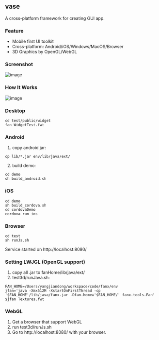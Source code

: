 ## vase

A cross-platform framework for creating GUI app.

### Feature
- Mobile first UI toolkit
- Cross-platform: Android/iOS/Windows/MacOS/Browser
- 3D Graphics by OpenGL/WebGL

### Screenshot

![image](https://raw.githubusercontent.com/fanx-dev/vase/master/res/snap.png)


### How It Works

![image](https://raw.githubusercontent.com/fanx-dev/vase/master/res/architecture.png)

### Desktop
  ```
  cd test/public/widget
  fan WidgetTest.fwt
  ```

### Android
  1. copy android jar:
  ```
  cp lib/*.jar env/lib/java/ext/
  ```
  2. build demo:
  ```
  cd demo
  sh build_android.sh
  ```

### iOS
  ```
  cd demo
  sh build_cordova.sh
  cd cordovaDemo
  cordova run ios
  ```

### Browser
  ```
  cd test
  sh runJs.sh
  ```
  Service started on http://localhost:8080/

### Setting LWJGL (OpenGL support)
1. copy all .jar to fanHome/lib/java/ext/
2. test3d/runJava.sh:
  ```
  FAN_HOME=/Users/yangjiandong/workspace/code/fanx/env
  jfan='java -Xmx512M -XstartOnFirstThread -cp '$FAN_HOME'/lib/java/fanx.jar -Dfan.home='$FAN_HOME/' fanx.tools.Fan'
  $jfan Textures.fwt
  ```

### WebGL
1. Get a browser that support WebGL
2. run test3d/runJs.sh
3. Go to http://localhost:8080/ with your browser.

